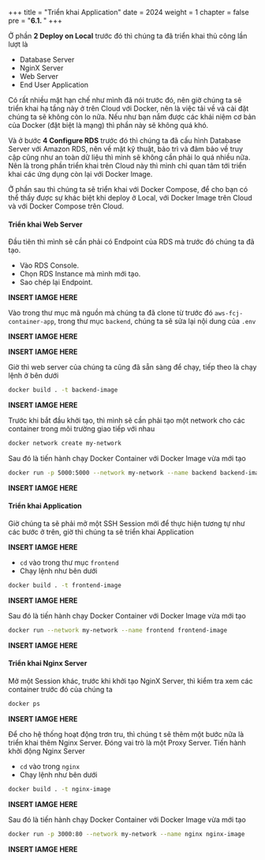 +++
title = "Triển khai Application"
date = 2024
weight = 1
chapter = false
pre = "<b>6.1. </b>"
+++

Ở phần **2 Deploy on Local** trước đó thì chúng ta đã triển khai thủ công lần lượt là

- Database Server
- NginX Server
- Web Server
- End User Application

Có rất nhiều mặt hạn chế như mình đã nói trước đó, nên giờ chúng ta sẽ triển khai hạ tầng này ở trên Cloud với Docker, nên là việc tải về và cài đặt chúng ta sẽ không còn lo nữa. Nếu như bạn nắm được các khái niệm cơ bản của Docker (đặt biệt là mạng) thì phần này sẽ không quá khó.

Và ở bước **4 Configure RDS** trước đó thì chúng ta đã cấu hình Database Server với Amazon RDS, nên về mặt kỹ thuật, bảo trì và đảm bảo về truy cập cũng như an toàn dữ liệu thì mình sẽ không cần phải lo quá nhiều nữa. Nên là trong phần triển khai trên Cloud này thì mình chỉ quan tâm tới triển khai các ứng dụng còn lại với Docker Image.

Ở phần sau thì chúng ta sẽ triển khai với Docker Compose, để cho bạn có thể thấy được sự khác biệt khi deploy ở Local, với Docker Image trên Cloud và với Docker Compose trên Cloud.

#### Triển khai Web Server

Đầu tiên thì mình sẽ cần phải có Endpoint của RDS mà trước đó chúng ta đã tạo.

- Vào RDS Console.
- Chọn RDS Instance mà mình mới tạo.
- Sao chép lại Endpoint.

**INSERT IAMGE HERE**

Vào trong thư mục mã nguồn mà chúng ta đã clone từ trước đó `aws-fcj-container-app`, trong thư mục `backend`, chúng ta sẽ sửa lại nội dung của `.env`

**INSERT IAMGE HERE**

**INSERT IAMGE HERE**

Giờ thì web server của chúng ta cũng đã sẵn sàng để chạy, tiếp theo là chạy lệnh ở bên dưới

```bash
docker build . -t backend-image
```

**INSERT IAMGE HERE**

Trước khi bắt đầu khởi tạo, thì mình sẽ cần phải tạo một network cho các container trong môi trường giao tiếp với nhau

```bash
docker network create my-network
```

Sau đó là tiến hành chạy Docker Container với Docker Image vừa mới tạo

```bash
docker run -p 5000:5000 --network my-network --name backend backend-image
```

**INSERT IAMGE HERE**

#### Triển khai Application

Giờ chúng ta sẽ phải mở một SSH Session mới để thực hiện tương tự như các bước ở trên, giờ thì chúng ta sẽ triển khai Application

**INSERT IAMGE HERE**

- `cd` vào trong thư mục `frontend`
- Chạy lệnh như bên dưới

```bash
docker build . -t frontend-image
```

**INSERT IAMGE HERE**

Sau đó là tiến hành chạy Docker Container với Docker Image vừa mới tạo

```bash
docker run --network my-network --name frontend frontend-image
```

**INSERT IAMGE HERE**

#### Triển khai Nginx Server

Mở một Session khác, trước khi khởi tạo NginX Server, thì kiểm tra xem các container trước đó của chúng ta

```bash
docker ps
```

**INSERT IAMGE HERE**

Để cho hệ thống hoạt động trơn tru, thì chúng t sẽ thêm một bước nữa là triển khai thêm Nginx Server. Đóng vai trò là một Proxy Server. Tiến hành khởi động Nginx Server

- `cd` vào trong `nginx`
- Chạy lệnh như bên dưới

```bash
docker build . -t nginx-image
```

**INSERT IAMGE HERE**

Sau đó là tiến hành chạy Docker Container với Docker Image vừa mới tạo

```bash
docker run -p 3000:80 --network my-network --name nginx nginx-image
```

**INSERT IAMGE HERE**
